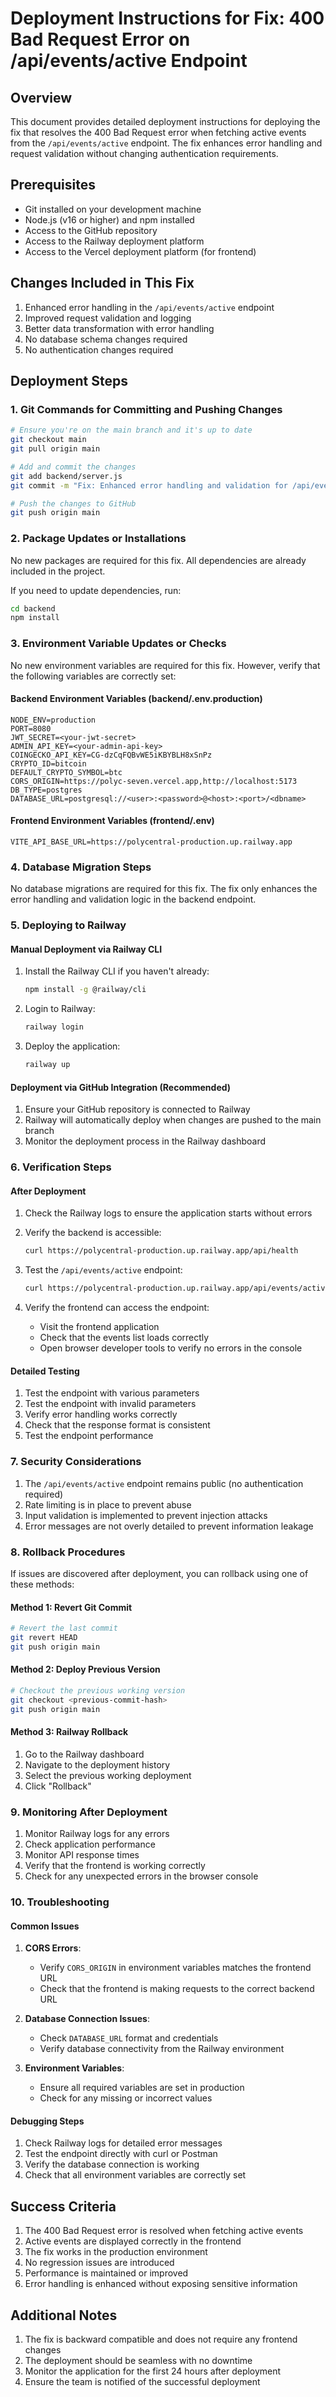 # Deployment Instructions for Fix: 400 Bad Request Error on /api/events/active Endpoint

## Overview
This document provides detailed deployment instructions for deploying the fix that resolves the 400 Bad Request error when fetching active events from the `/api/events/active` endpoint. The fix enhances error handling and request validation without changing authentication requirements.

## Prerequisites
- Git installed on your development machine
- Node.js (v16 or higher) and npm installed
- Access to the GitHub repository
- Access to the Railway deployment platform
- Access to the Vercel deployment platform (for frontend)

## Changes Included in This Fix
1. Enhanced error handling in the `/api/events/active` endpoint
2. Improved request validation and logging
3. Better data transformation with error handling
4. No database schema changes required
5. No authentication changes required

## Deployment Steps

### 1. Git Commands for Committing and Pushing Changes

```bash
# Ensure you're on the main branch and it's up to date
git checkout main
git pull origin main

# Add and commit the changes
git add backend/server.js
git commit -m "Fix: Enhanced error handling and validation for /api/events/active endpoint"

# Push the changes to GitHub
git push origin main
```

### 2. Package Updates or Installations

No new packages are required for this fix. All dependencies are already included in the project.

If you need to update dependencies, run:
```bash
cd backend
npm install
```

### 3. Environment Variable Updates or Checks

No new environment variables are required for this fix. However, verify that the following variables are correctly set:

#### Backend Environment Variables (backend/.env.production)
```env
NODE_ENV=production
PORT=8080
JWT_SECRET=<your-jwt-secret>
ADMIN_API_KEY=<your-admin-api-key>
COINGECKO_API_KEY=CG-dzCqFQBvWE5iKBYBLH8xSnPz
CRYPTO_ID=bitcoin
DEFAULT_CRYPTO_SYMBOL=btc
CORS_ORIGIN=https://polyc-seven.vercel.app,http://localhost:5173
DB_TYPE=postgres
DATABASE_URL=postgresql://<user>:<password>@<host>:<port>/<dbname>
```

#### Frontend Environment Variables (frontend/.env)
```env
VITE_API_BASE_URL=https://polycentral-production.up.railway.app
```

### 4. Database Migration Steps

No database migrations are required for this fix. The fix only enhances the error handling and validation logic in the backend endpoint.

### 5. Deploying to Railway

#### Manual Deployment via Railway CLI
1. Install the Railway CLI if you haven't already:
   ```bash
   npm install -g @railway/cli
   ```

2. Login to Railway:
   ```bash
   railway login
   ```

3. Deploy the application:
   ```bash
   railway up
   ```

#### Deployment via GitHub Integration (Recommended)
1. Ensure your GitHub repository is connected to Railway
2. Railway will automatically deploy when changes are pushed to the main branch
3. Monitor the deployment process in the Railway dashboard

### 6. Verification Steps

#### After Deployment
1. Check the Railway logs to ensure the application starts without errors
2. Verify the backend is accessible:
   ```bash
   curl https://polycentral-production.up.railway.app/api/health
   ```

3. Test the `/api/events/active` endpoint:
   ```bash
   curl https://polycentral-production.up.railway.app/api/events/active
   ```

4. Verify the frontend can access the endpoint:
   - Visit the frontend application
   - Check that the events list loads correctly
   - Open browser developer tools to verify no errors in the console

#### Detailed Testing
1. Test the endpoint with various parameters
2. Test the endpoint with invalid parameters
3. Verify error handling works correctly
4. Check that the response format is consistent
5. Test the endpoint performance

### 7. Security Considerations

1. The `/api/events/active` endpoint remains public (no authentication required)
2. Rate limiting is in place to prevent abuse
3. Input validation is implemented to prevent injection attacks
4. Error messages are not overly detailed to prevent information leakage

### 8. Rollback Procedures

If issues are discovered after deployment, you can rollback using one of these methods:

#### Method 1: Revert Git Commit
```bash
# Revert the last commit
git revert HEAD
git push origin main
```

#### Method 2: Deploy Previous Version
```bash
# Checkout the previous working version
git checkout <previous-commit-hash>
git push origin main
```

#### Method 3: Railway Rollback
1. Go to the Railway dashboard
2. Navigate to the deployment history
3. Select the previous working deployment
4. Click "Rollback"

### 9. Monitoring After Deployment

1. Monitor Railway logs for any errors
2. Check application performance
3. Monitor API response times
4. Verify that the frontend is working correctly
5. Check for any unexpected errors in the browser console

### 10. Troubleshooting

#### Common Issues
1. **CORS Errors**: 
   - Verify `CORS_ORIGIN` in environment variables matches the frontend URL
   - Check that the frontend is making requests to the correct backend URL

2. **Database Connection Issues**:
   - Check `DATABASE_URL` format and credentials
   - Verify database connectivity from the Railway environment

3. **Environment Variables**:
   - Ensure all required variables are set in production
   - Check for any missing or incorrect values

#### Debugging Steps
1. Check Railway logs for detailed error messages
2. Test the endpoint directly with curl or Postman
3. Verify the database connection is working
4. Check that all environment variables are correctly set

## Success Criteria
1. The 400 Bad Request error is resolved when fetching active events
2. Active events are displayed correctly in the frontend
3. The fix works in the production environment
4. No regression issues are introduced
5. Performance is maintained or improved
6. Error handling is enhanced without exposing sensitive information

## Additional Notes
1. The fix is backward compatible and does not require any frontend changes
2. The deployment should be seamless with no downtime
3. Monitor the application for the first 24 hours after deployment
4. Ensure the team is notified of the successful deployment